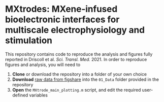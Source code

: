 # MXtrodes: MXene-infused bioelectronic interfaces for multiscale electrophysiology and stimulation

This repository contains code to reproduce the analysis and figures fully reported in Driscoll et al. *Sci. Transl. Med.* 2021. In order to reproduce figures and analysis, you will need to 

1. **Clone** or download the repository into a folder of your own choice
2. **Download** [raw data from figshare](https://doi.org/10.6084/m9.figshare.15036012) into the `01_Data` folder provided in the repository
3. **Open** the `MXtrode_main_plotting.m` script, and edit the required user-defined variables

